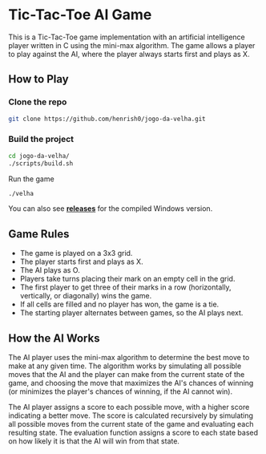 # Tic-Tac-Toe AI Game

This is a Tic-Tac-Toe game implementation with an artificial intelligence player written in C using the mini-max algorithm. The game allows a player to play against the AI, where the player always starts first and plays as X.

## How to Play

### Clone the repo

```bash
git clone https://github.com/henrish0/jogo-da-velha.git
```

### Build the project

```bash
cd jogo-da-velha/
./scripts/build.sh
```

Run the game

```bash
./velha
```

You can also see **[releases](https://github.com/henrish0/jogo-da-velha/releases)** for the compiled Windows version.

## Game Rules

- The game is played on a 3x3 grid.
- The player starts first and plays as X.
- The AI plays as O.
- Players take turns placing their mark on an empty cell in the grid.
- The first player to get three of their marks in a row (horizontally, vertically, or diagonally) wins the game.
- If all cells are filled and no player has won, the game is a tie.
- The starting player alternates between games, so the AI plays next.

## How the AI Works

The AI player uses the mini-max algorithm to determine the best move to make at any given time. The algorithm works by simulating all possible moves that the AI and the player can make from the current state of the game, and choosing the move that maximizes the AI's chances of winning (or minimizes the player's chances of winning, if the AI cannot win).

The AI player assigns a score to each possible move, with a higher score indicating a better move. The score is calculated recursively by simulating all possible moves from the current state of the game and evaluating each resulting state. The evaluation function assigns a score to each state based on how likely it is that the AI will win from that state.
